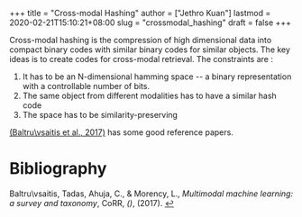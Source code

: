 +++
title = "Cross-modal Hashing"
author = ["Jethro Kuan"]
lastmod = 2020-02-21T15:10:21+08:00
slug = "crossmodal_hashing"
draft = false
+++

Cross-modal hashing is the compression of high dimensional data into
compact binary codes with similar binary codes for similar objects.
The key ideas is to create codes for cross-modal retrieval. The
constraints are :

1.  It has to be an N-dimensional hamming space -- a binary
    representation with a controllable number of bits.
2.  The same object from different modalities has to have a similar
    hash code
3.  The space has to be similarity-preserving

<a id="fe1ca450aa5e404428b89a0e174b2e99" href="#baltrusaitis17:_multim_machin_learn">(Baltru\vsaitis et al., 2017)</a> has some good reference
papers.

# Bibliography
<a id="baltrusaitis17:_multim_machin_learn" target="_blank">Baltru\vsaitis, Tadas, Ahuja, C., & Morency, L., *Multimodal machine learning: a survey and taxonomy*, CoRR, *()*,  (2017). </a> [↩](#fe1ca450aa5e404428b89a0e174b2e99)
